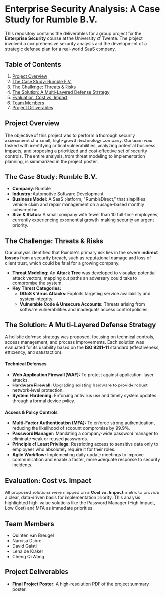 # Enterprise Security Analysis: A Case Study for Rumble B.V.

This repository contains the deliverables for a group project for the **Enterprise Security** course at the University of Twente. The project involved a comprehensive security analysis and the development of a strategic defense plan for a real-world SaaS company.

## Table of Contents
1.  [Project Overview](#project-overview)
2.  [The Case Study: Rumble B.V.](#the-case-study-rumble-bv)
3.  [The Challenge: Threats & Risks](#the-challenge-threats--risks)
4.  [The Solution: A Multi-Layered Defense Strategy](#the-solution-a-multi-layered-defense-strategy)
5.  [Evaluation: Cost vs. Impact](#evaluation-cost-vs-impact)
6.  [Team Members](#team-members)
7.  [Project Deliverables](#project-deliverables)

## Project Overview

The objective of this project was to perform a thorough security assessment of a small, high-growth technology company. Our team was tasked with identifying critical vulnerabilities, analyzing potential business impacts, and proposing a prioritized and cost-effective set of security controls. The entire analysis, from threat modeling to implementation planning, is summarized in the project poster.

## The Case Study: Rumble B.V.

* **Company:** Rumble
* **Industry:** Automotive Software Development
* **Business Model:** A SaaS platform, "RumbleDirect," that simplifies vehicle claim and repair management on a usage-based monthly subscription.
* **Size & Status:** A small company with fewer than 10 full-time employees, currently experiencing exponential growth, making security an urgent priority.

## The Challenge: Threats & Risks

Our analysis identified that Rumble's primary risk lies in the severe **indirect losses** from a security breach, such as reputational damage and loss of client trust, which could be fatal for a growing company.

* **Threat Modeling:** An **Attack Tree** was developed to visualize potential attack vectors, mapping out paths an adversary could take to compromise the system.
* **Key Threat Categories:**
    * **DDoS & Virus Attacks:** Exploits targeting service availability and system integrity.
    * **Vulnerable Code & Unsecure Accounts:** Threats arising from software vulnerabilities and inadequate access control policies.

## The Solution: A Multi-Layered Defense Strategy

A holistic defense strategy was proposed, focusing on technical controls, access management, and process improvements. Each solution was evaluated for its usability based on the **ISO 9241-11** standard (effectiveness, efficiency, and satisfaction).

#### Technical Defenses
* **Web Application Firewall (WAF):** To protect against application-layer attacks.
* **Hardware Firewall:** Upgrading existing hardware to provide robust network-level protection.
* **System Hardening:** Enforcing antivirus use and timely system updates through a formal device policy.

#### Access & Policy Controls
* **Multi-Factor Authentication (MFA):** To enforce strong authentication, reducing the likelihood of account compromise by 99.9%.
* **Password Manager:** Mandating a company-wide password manager to eliminate weak or reused passwords.
* **Principle of Least Privilege:** Restricting access to sensitive data only to employees who absolutely require it for their roles.
* **Agile Workflow:** Implementing daily update meetings to improve communication and enable a faster, more adequate response to security incidents.

## Evaluation: Cost vs. Impact

All proposed solutions were mapped on a **Cost vs. Impact** matrix to provide a clear, data-driven basis for implementation priority. This analysis highlighted high-value solutions like the Password Manager (High Impact, Low Cost) and MFA as immediate priorities.

## Team Members
* Quinten van Breugel
* Narcisa Dobre
* David Galati
* Lena de Kraker
* Cheng Qi Wang

## Project Deliverables

* **[Final Project Poster](./Final%20poster%20Enterprise%20Security%20(7)%20(1).pdf)**: A high-resolution PDF of the project summary poster.
